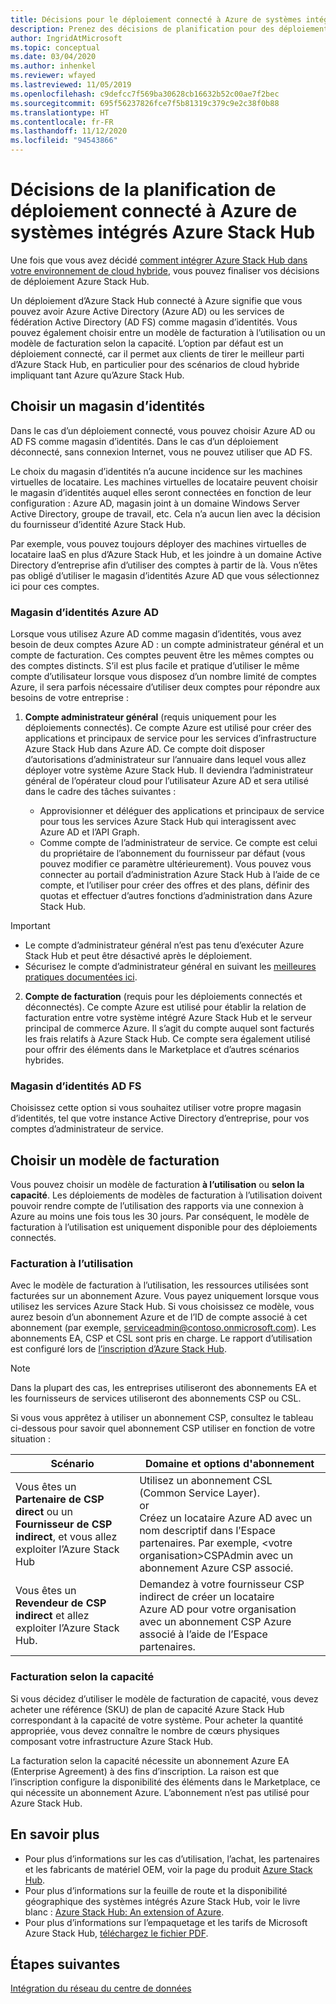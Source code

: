 ```yaml
---
title: Décisions pour le déploiement connecté à Azure de systèmes intégrés Azure Stack Hub
description: Prenez des décisions de planification pour des déploiements connectés à Azure de systèmes intégrés Azure Stack Hub, notamment concernant la facturation et l’identité.
author: IngridAtMicrosoft
ms.topic: conceptual
ms.date: 03/04/2020
ms.author: inhenkel
ms.reviewer: wfayed
ms.lastreviewed: 11/05/2019
ms.openlocfilehash: c9defcc7f569ba30628cb16632b52c00ae7f2bec
ms.sourcegitcommit: 695f56237826fce7f5b81319c379c9e2c38f0b88
ms.translationtype: HT
ms.contentlocale: fr-FR
ms.lasthandoff: 11/12/2020
ms.locfileid: "94543866"
---
```

# <a name="azure-connected-deployment-planning-decisions-for-azure-stack-hub-integrated-systems"></a>Décisions de la planification de déploiement connecté à Azure de systèmes intégrés Azure Stack Hub
Une fois que vous avez décidé [comment intégrer Azure Stack Hub dans votre environnement de cloud hybride](azure-stack-connection-models.md), vous pouvez finaliser vos décisions de déploiement Azure Stack Hub.

Un déploiement d’Azure Stack Hub connecté à Azure signifie que vous pouvez avoir Azure Active Directory (Azure AD) ou les services de fédération Active Directory (AD FS) comme magasin d’identités. Vous pouvez également choisir entre un modèle de facturation à l’utilisation ou un modèle de facturation selon la capacité. L’option par défaut est un déploiement connecté, car il permet aux clients de tirer le meilleur parti d’Azure Stack Hub, en particulier pour des scénarios de cloud hybride impliquant tant Azure qu’Azure Stack Hub.

## <a name="choose-an-identity-store"></a>Choisir un magasin d’identités
Dans le cas d’un déploiement connecté, vous pouvez choisir Azure AD ou AD FS comme magasin d’identités. Dans le cas d’un déploiement déconnecté, sans connexion Internet, vous ne pouvez utiliser que AD FS.

Le choix du magasin d’identités n’a aucune incidence sur les machines virtuelles de locataire. Les machines virtuelles de locataire peuvent choisir le magasin d’identités auquel elles seront connectées en fonction de leur configuration : Azure AD, magasin joint à un domaine Windows Server Active Directory, groupe de travail, etc. Cela n’a aucun lien avec la décision du fournisseur d’identité Azure Stack Hub.

Par exemple, vous pouvez toujours déployer des machines virtuelles de locataire IaaS en plus d’Azure Stack Hub, et les joindre à un domaine Active Directory d’entreprise afin d’utiliser des comptes à partir de là. Vous n’êtes pas obligé d’utiliser le magasin d’identités Azure AD que vous sélectionnez ici pour ces comptes.

### <a name="azure-ad-identity-store"></a>Magasin d’identités Azure AD
Lorsque vous utilisez Azure AD comme magasin d’identités, vous avez besoin de deux comptes Azure AD : un compte administrateur général et un compte de facturation. Ces comptes peuvent être les mêmes comptes ou des comptes distincts. S’il est plus facile et pratique d’utiliser le même compte d’utilisateur lorsque vous disposez d’un nombre limité de comptes Azure, il sera parfois nécessaire d’utiliser deux comptes pour répondre aux besoins de votre entreprise :

1. **Compte administrateur général** (requis uniquement pour les déploiements connectés). Ce compte Azure est utilisé pour créer des applications et principaux de service pour les services d’infrastructure Azure Stack Hub dans Azure AD. Ce compte doit disposer d’autorisations d’administrateur sur l’annuaire dans lequel vous allez déployer votre système Azure Stack Hub. Il deviendra l’administrateur général de l’opérateur cloud pour l’utilisateur Azure AD et sera utilisé dans le cadre des tâches suivantes :

    - Approvisionner et déléguer des applications et principaux de service pour tous les services Azure Stack Hub qui interagissent avec Azure AD et l’API Graph.
    - Comme compte de l’administrateur de service. Ce compte est celui du propriétaire de l’abonnement du fournisseur par défaut (vous pouvez modifier ce paramètre ultérieurement). Vous pouvez vous connecter au portail d’administration Azure Stack Hub à l’aide de ce compte, et l’utiliser pour créer des offres et des plans, définir des quotas et effectuer d’autres fonctions d’administration dans Azure Stack Hub.

> [!IMPORTANT]
> - Le compte d’administrateur général n’est pas tenu d’exécuter Azure Stack Hub et peut être désactivé après le déploiement.
> - Sécurisez le compte d’administrateur général en suivant les [meilleures pratiques documentées ici](/azure/security/fundamentals/identity-management-best-practices).


2. **Compte de facturation** (requis pour les déploiements connectés et déconnectés). Ce compte Azure est utilisé pour établir la relation de facturation entre votre système intégré Azure Stack Hub et le serveur principal de commerce Azure. Il s’agit du compte auquel sont facturés les frais relatifs à Azure Stack Hub. Ce compte sera également utilisé pour offrir des éléments dans le Marketplace et d’autres scénarios hybrides.

### <a name="ad-fs-identity-store"></a>Magasin d’identités AD FS
Choisissez cette option si vous souhaitez utiliser votre propre magasin d’identités, tel que votre instance Active Directory d’entreprise, pour vos comptes d’administrateur de service.  

## <a name="choose-a-billing-model"></a>Choisir un modèle de facturation
Vous pouvez choisir un modèle de facturation **à l’utilisation** ou **selon la capacité**. Les déploiements de modèles de facturation à l’utilisation doivent pouvoir rendre compte de l’utilisation des rapports via une connexion à Azure au moins une fois tous les 30 jours. Par conséquent, le modèle de facturation à l’utilisation est uniquement disponible pour des déploiements connectés.  

### <a name="pay-as-you-use"></a>Facturation à l’utilisation
Avec le modèle de facturation à l’utilisation, les ressources utilisées sont facturées sur un abonnement Azure. Vous payez uniquement lorsque vous utilisez les services Azure Stack Hub. Si vous choisissez ce modèle, vous aurez besoin d’un abonnement Azure et de l’ID de compte associé à cet abonnement (par exemple, serviceadmin@contoso.onmicrosoft.com). Les abonnements EA, CSP et CSL sont pris en charge. Le rapport d’utilisation est configuré lors de [l’inscription d’Azure Stack Hub](azure-stack-registration.md).

> [!NOTE]
> Dans la plupart des cas, les entreprises utiliseront des abonnements EA et les fournisseurs de services utiliseront des abonnements CSP ou CSL.

Si vous vous apprêtez à utiliser un abonnement CSP, consultez le tableau ci-dessous pour savoir quel abonnement CSP utiliser en fonction de votre situation :

|Scénario|Domaine et options d'abonnement|
|-----|-----|
|Vous êtes un **Partenaire de CSP direct** ou un **Fournisseur de CSP indirect**, et vous allez exploiter l’Azure Stack Hub|Utilisez un abonnement CSL (Common Service Layer).<br>     or<br>Créez un locataire Azure AD avec un nom descriptif dans l’Espace partenaires. Par exemple, &lt;votre organisation>CSPAdmin avec un abonnement Azure CSP associé.|
|Vous êtes un **Revendeur de CSP indirect** et allez exploiter l’Azure Stack Hub.|Demandez à votre fournisseur CSP indirect de créer un locataire Azure AD pour votre organisation avec un abonnement CSP Azure associé à l’aide de l’Espace partenaires.|

### <a name="capacity-based-billing"></a>Facturation selon la capacité
Si vous décidez d’utiliser le modèle de facturation de capacité, vous devez acheter une référence (SKU) de plan de capacité Azure Stack Hub correspondant à la capacité de votre système. Pour acheter la quantité appropriée, vous devez connaître le nombre de cœurs physiques composant votre infrastructure Azure Stack Hub.

La facturation selon la capacité nécessite un abonnement Azure EA (Enterprise Agreement) à des fins d’inscription. La raison est que l’inscription configure la disponibilité des éléments dans le Marketplace, ce qui nécessite un abonnement Azure. L’abonnement n’est pas utilisé pour Azure Stack Hub.

## <a name="learn-more"></a>En savoir plus
- Pour plus d’informations sur les cas d’utilisation, l’achat, les partenaires et les fabricants de matériel OEM, voir la page du produit [Azure Stack Hub](https://azure.microsoft.com/overview/azure-stack/).
- Pour plus d’informations sur la feuille de route et la disponibilité géographique des systèmes intégrés Azure Stack Hub, voir le livre blanc : [Azure Stack Hub: An extension of Azure](https://azure.microsoft.com/resources/azure-stack-an-extension-of-azure/). 
- Pour plus d’informations sur l’empaquetage et les tarifs de Microsoft Azure Stack Hub, [téléchargez le fichier PDF](https://azure.microsoft.com/mediahandler/files/resourcefiles/5bc3f30c-cd57-4513-989e-056325eb95e1/Azure-Stack-packaging-and-pricing-datasheet.pdf). 

## <a name="next-steps"></a>Étapes suivantes
[Intégration du réseau du centre de données](azure-stack-network.md)
